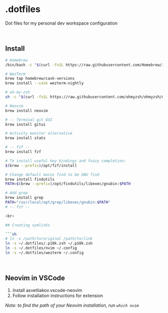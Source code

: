 # .dotfiles

Dot files for my personal dev workspace configuration

<br>

## Install

```sh
# Homebrew
/bin/bash -c "$(curl -fsSL https://raw.githubusercontent.com/Homebrew/install/HEAD/install.sh)"

# WezTerm
brew tap homebrew/cask-versions
brew install --cask wezterm-nightly

# oh-my-zsh
sh -c "$(curl -fsSL https://raw.githubusercontent.com/ohmyzsh/ohmyzsh/master/tools/install.sh)"

# Neovim
brew install neovim

# -- Terminal git GUI
brew install gitui

# Activity monitor alternative
brew install stats

# -- fzf --
brew install fzf

# To install useful key bindings and fuzzy completion:
$(brew --prefix)/opt/fzf/install

# Change default macos find to be GNU find
brew install findutils
PATH=$(brew --prefix)/opt/findutils/libexec/gnubin:$PATH

# Add grep
brew install grep
PATH="/usr/local/opt/grep/libexec/gnubin:$PATH"
# -- fzf --

<br>

## Creating symlinks

```sh
# ln -s /path/to/original /path/to/link
ln -s ~/.dotfiles/.p10k.zsh ~/.p10k.zsh
ln -s ~/.dotfiles/nvim ~/.config
ln -s ~/.dotfiles/wezterm ~/.config
```

<br>

## Neovim in VSCode

1. Install asvetliakov.vscode-neovim
2. Follow installation instructions for extension

_Note: to find the path of your Neovim installation, run <code>which nvim</code>_
